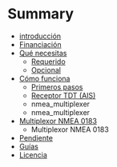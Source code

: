 # Summary

* [introducción](README.md)
* [Financiación](funding.md)
* [Qué necesitas](what_do_you_need.md)
   * [Requerido](required.md)
   * [Opcional](optional.md)
* [Cómo funciona](how_does_it_work.md)
   * [Primeros pasos](getting_started.md)
   * [Receptor TDT (AIS)](sdr_ais.md)
   * nmea_multiplexer
   * nmea_multiplexer
* [Multiplexor NMEA 0183](nmea_multiplexer.md)
   * Multiplexor NMEA 0183
* [Pendiente](pendiente.md)
* [Guías](guides.md)
* [Licencia](license.md)


